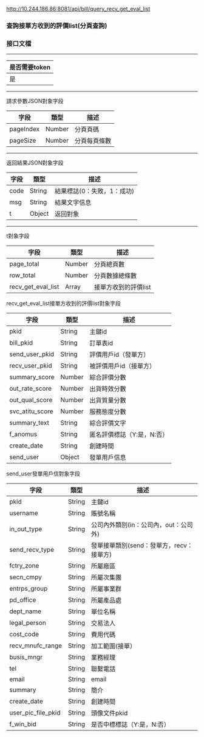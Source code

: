 http://10.244.186.86:8081/api/bill/query_recv_get_eval_list

### 查詢接單方收到的評價list(分頁查詢)

### 接口文檔

***

| 是否需要token |
| ------------- |
| 是            |

***

請求參數JSON對象字段

| 字段      | 類型   | 描述         |
| --------- | ------ | ------------ |
| pageIndex | Number | 分頁頁碼     |
| pageSize  | Number | 分頁每頁條數 |

***

返回結果JSON對象字段

| 字段 | 類型   | 描述                       |
| ---- | ------ | -------------------------- |
| code | String | 結果標誌(0：失敗，1：成功) |
| msg  | String | 結果文字信息               |
| t    | Object | 返回對象                   |

***

t對象字段

| 字段               | 類型   | 描述                 |
| ------------------ | ------ | -------------------- |
| page_total         | Number | 分頁總頁數           |
| row_total          | Number | 分頁數據總條數       |
| recv_get_eval_list | Array  | 接單方收到的評價list |

recv_get_eval_list接單方收到的評價list對象字段

| 字段            | 類型   | 描述                       |
| --------------- | ------ | -------------------------- |
| pkid            | String | 主鍵id                     |
| bill_pkid       | String | 訂單表id                   |
| send_user_pkid  | String | 評價用戶id（發單方）       |
| recv_user_pkid  | String | 被評價用戶id（接單方）     |
| summary_score   | Number | 綜合評價分數               |
| out_rate_score  | Number | 出貨時效分數               |
| out_qual_score  | Number | 出貨質量分數               |
| svc_atitu_score | Number | 服務態度分數               |
| summary_text    | String | 綜合評價文字               |
| f_anomus        | String | 匿名評價標誌（Y:是，N:否） |
| create_date     | String | 創建時間                   |
| send_user       | Object | 發單用戶信息               |

send_user發單用戶信對象字段

| 字段               | 類型   | 描述                                     |
| ------------------ | ------ | ---------------------------------------- |
| pkid               | String | 主鍵id                                   |
| username           | String | 賬號名稱                                 |
| in_out_type        | String | 公司內外類別(in：公司內，out：公司外)    |
| send_recv_type     | String | 發單接單類別(send：發單方，recv：接單方) |
| fctry_zone         | String | 所屬廠區                                 |
| secn_cmpy          | String | 所屬次集團                               |
| entrps_group       | String | 所屬事業群                               |
| pd_office          | String | 所屬產品處                               |
| dept_name          | String | 單位名稱                                 |
| legal_person       | String | 交易法人                                 |
| cost_code          | String | 費用代碼                                 |
| recv_mnufc_range   | String | 加工範圍(接單）                          |
| busis_mngr         | String | 業務經理                                 |
| tel                | String | 聯繫電話                                 |
| email              | String | email                                    |
| summary            | String | 簡介                                     |
| create_date        | String | 創建時間                                 |
| user_pic_file_pkid | String | 頭像文件pkid                             |
| f_win_bid          | String | 是否中標標誌（Y:是，N:否）               |

